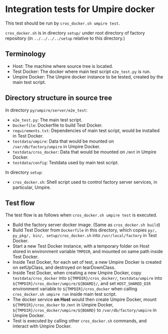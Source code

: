Integration tests for Umpire docker
===================================

This test should be run by `cros_docker.sh umpire test`.

`cros_docker.sh` is in directory `setup/` under root directory of factory
repository (in `../../../../setup` relative to this directory.)

Terminology
-----------
* Host: The machine where source tree is located.
* Test Docker: The docker where main test script `e2e_test.py` is run.
* Umpire Docker: The Umpire docker instance to be tested, created by the main
                 test script.

Directory structure in source tree
----------------------------------
In directory `py/umpire/server/e2e_test`:
* `e2e_test.py`: The main test script.
* `Dockerfile`: Dockerfile to build Test Docker.
* `requirements.txt`: Dependencies of main test script, would be installed in
                      Test Docker.
* `testdata/umpire`: Data that would be mounted on `/var/db/factory/umpire` in
                     Umpire Docker.
* `testdata/cros_docker`: Data that would be mounted on `/mnt` in Umpire Docker.
* `testdata/config`: Testdata used by main test script.

In directory `setup`:
* `cros_docker.sh`: Shell script used to control factory server services, in
                    particular, Umpire.

Test flow
---------
The test flow is as follows when `cros_docker.sh umpire test` is executed.
* Build the factory server docker image. (Same as `cros_docker.sh build`)
* Build Test Docker from `Dockerfile` in this directory, which copies `py/,
  py_pkg/, bin/, setup/cros_docker.sh` into `/usr/local/factory` in Test
  Docker.
* Start a new Test Docker instance, with a temporary folder on Host stored in
  environment variable `TMPDIR`, and mounted on same path inside Test Docker.
* Inside Test Docker, for each set of test, a new Umpire Docker is created on
  setUpClass, and destroyed on tearDownClass.
* Inside Test Docker, when creating a new Umpire Docker, copy
  `testdata/cros_docker` into `${TMPDIR}/cros_docker/`, `testdata/umpire`
  into `${TMPDIR}/cros_docker/umpire/${BOARD}/`, and set
  `HOST_SHARED_DIR` environment variable to `${TMPDIR}/cros_docker` when
  calling `cros_docker.sh umpire run` inside main test script.
* The docker service **on Host** would then create Umpire Docker, mount
  `${TMPDIR}/cros_docker` to `/mnt` in Umpire Docker,
  `${TMPDIR}/cros_docker/umpire/${BOARD}` to `/var/db/factory/umpire` in
  Umpire Docker.
* Test is executed by calling other `cros_docker.sh` commands, and interact
  with Umpire Docker.
